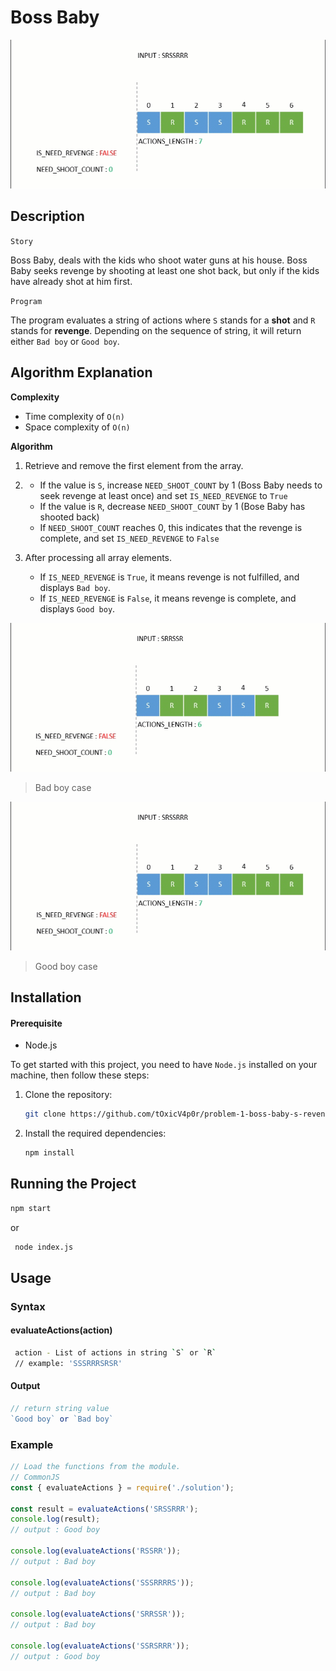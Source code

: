 # Boss Baby
![enter image description here](https://github.com/tOxicV4p0r/problem-1-boss-baby-s-revenge/blob/main/resources/images/Goodboy.gif?raw=true)

## Description
`Story`

Boss Baby, deals with the kids who shoot water guns at his house. Boss Baby seeks revenge by shooting at least one shot back, but only if the kids have already shot at him first.

`Program`

The program evaluates a string of actions where `S` stands for a **shot** and `R` stands for **revenge**. Depending on the sequence of string, it will return either `Bad boy` or `Good boy`.

## Algorithm Explanation
**Complexity**
- Time complexity of `O(n)`
- Space complexity of `O(n)`

**Algorithm**
1. Retrieve and remove the first element from the array.

2. - If the value is `S`, increase `NEED_SHOOT_COUNT` by 1 (Boss Baby needs to seek revenge at least once) and set `IS_NEED_REVENGE` to `True`
   - If the value is `R`, decrease `NEED_SHOOT_COUNT` by 1 (Bose Baby has shooted back)
   - If `NEED_SHOOT_COUNT` reaches 0, this indicates that the revenge is complete, and set `IS_NEED_REVENGE` to `False`
3. After processing all array elements.
   - If `IS_NEED_REVENGE` is `True`, it means revenge is not fulfilled, and displays `Bad boy`.
   - If `IS_NEED_REVENGE` is `False`, it means revenge is complete, and displays `Good boy`.

![Bad boy case](https://github.com/tOxicV4p0r/problem-1-boss-baby-s-revenge/blob/main/resources/images/Badboy.gif?raw=true)
>Bad boy case

![Good boy case](https://github.com/tOxicV4p0r/problem-1-boss-baby-s-revenge/blob/main/resources/images/Goodboy.gif?raw=true)
>Good boy case

## Installation

#### Prerequisite
- Node.js

To get started with this project, you need to have `Node.js` installed on your machine, then follow these steps:

1. Clone the repository:
   ```bash
   git clone https://github.com/tOxicV4p0r/problem-1-boss-baby-s-revenge.git

2. Install the required dependencies:
   ```bash
   npm install

## Running the Project

   ```bash
   npm start
   ```
or
   ```bash
    node index.js
   ```
## Usage
### Syntax
#### evaluateActions(action)

```bash
 action - List of actions in string `S` or `R`
 // example: 'SSSRRRSRSR'
```

#### Output
```javascript
// return string value
`Good boy` or `Bad boy`
```

### Example
```javascript
// Load the functions from the module.
// CommonJS
const { evaluateActions } = require('./solution');

const result = evaluateActions('SRSSRRR');
console.log(result);
// output : Good boy

console.log(evaluateActions('RSSRR'));
// output : Bad boy

console.log(evaluateActions('SSSRRRRS'));
// output : Bad boy

console.log(evaluateActions('SRRSSR'));
// output : Bad boy

console.log(evaluateActions('SSRSRRR'));
// output : Good boy
```


   